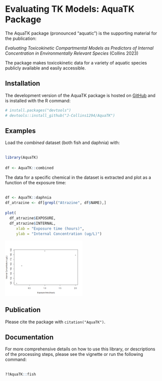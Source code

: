 
<!-- README.md is generated from README.Rmd. Build with build_readme() -->

# Evaluating TK Models: AquaTK Package

The AquaTK package (pronounced “aquatic”) is the supporting material for
the publication:

*Evaluating Toxicokinetic Compartmental Models as Predictors of Internal
Concentration in Environmentally Relevant Species* (Collins 2023)

The package makes toxicokinetic data for a variety of aquatic species
publicly available and easily accessible.

## Installation

The development version of the AquaTK package is hosted on
[GitHub](https://github.com/J-Collins1294/AquaTK) and is installed with
the R command:

``` r
# install.packages("devtools")
# devtools::install_github("J-Collins1294/AquaTK")
```

## Examples

Load the *combined* dataset (both fish and daphnia) with:

``` r

library(AquaTK)

df <- AquaTK::combined
```

The data for a specific chemical in the dataset is extracted and plot as
a function of the exposure time:

``` r

df <- AquaTK::daphnia
df_atrazine <- df[grepl("Atrazine", df$NAME),]

plot(
  df_atrazine$EXPOSURE,
  df_atrazine$INTERNAL,
     xlab = "Exposure time (hours)",
     ylab = "Internal Concentration (ug/L)")
```

<img src="man/figures/README-plot-example-1.png" width="50%" />

## Publication

Please cite the package with `citation("AquaTK")`.

## Documentation

For more comprehensive details on how to use this library, or
descriptions of the processing steps, please see the vignette or run the
following command:

``` r

??AquaTK::fish
```
